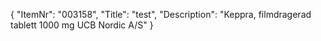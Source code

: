{
  "ItemNr": "003158",
  "Title": "test",
  "Description": "Keppra, filmdragerad tablett 1000 mg UCB Nordic A/S"
}